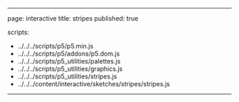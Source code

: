 
---
page: interactive
title: stripes
published: true

scripts:
  - ../../../scripts/p5/p5.min.js
  - ../../../scripts/p5/addons/p5.dom.js
  - ../../../scripts/p5_utilities/palettes.js
  - ../../../scripts/p5_utilities/graphics.js
  - ../../../scripts/p5_utilities/stripes.js
  - ../../../content/interactive/sketches/stripes/stripes.js
---

<div id="sketch" class="pl-5">
  <div id="stripes-holder">
  </div>
</div>
